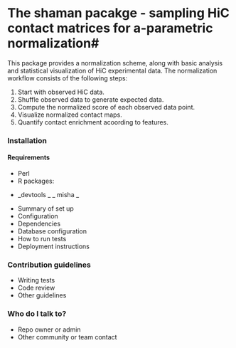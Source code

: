 # The shaman pacakge - sampling HiC contact matrices for a-parametric normalization#

This package provides a normalization scheme, along with basic analysis and statistical visualization of HiC experimental data. The normalization workflow consists of the following steps:
1. Start with observed HiC data.
1. Shuffle observed data to generate expected data.
1. Compute the normalized score of each observed data point.
1. Visualize normalized contact maps.
1. Quantify contact enrichment acoording to features.

### Installation ###
#### Requirements ####
* Perl
* R packages:
- _devtools _
_ misha _
* Summary of set up
* Configuration
* Dependencies
* Database configuration
* How to run tests
* Deployment instructions

### Contribution guidelines ###

* Writing tests
* Code review
* Other guidelines

### Who do I talk to? ###

* Repo owner or admin
* Other community or team contact